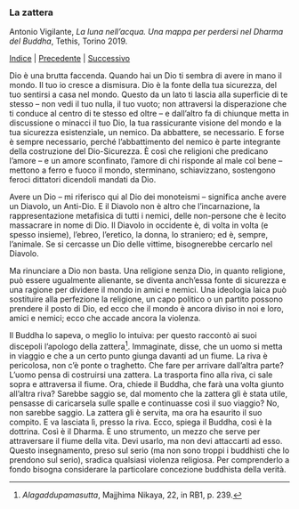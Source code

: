 <link rel="stylesheet" href="../assets/style.css">

### La zattera

Antonio Vigilante, _La luna nell’acqua. Una mappa per perdersi nel Dharma del Buddha_, Tethis, Torino 2019.

[Indice](index.md) | [Precedente](miracoli.md) | [Successivo](qui.md)

Dio è una brutta faccenda. Quando hai un Dio ti sembra di avere in mano il mondo. Il tuo io cresce a dismisura. Dio è la fonte della tua sicurezza, del tuo sentirsi a casa nel mondo. Questo da un lato ti lascia alla superficie di te stesso – non vedi il tuo nulla, il tuo vuoto; non attraversi la disperazione che ti conduce al centro di te stesso ed oltre – e dall’altro fa di chiunque metta in discussione o minacci il tuo Dio, la tua rassicurante visione del mondo e la tua sicurezza esistenziale, un nemico. Da abbattere, se necessario. E forse è sempre necessario, perché l’abbattimento del nemico è parte integrante della costruzione del Dio-Sicurezza. È così che religioni che predicano l’amore – e un amore sconfinato, l’amore di chi risponde al male col bene – mettono a ferro e fuoco il mondo, sterminano, schiavizzano, sostengono feroci dittatori dicendoli mandati da Dio.

Avere un Dio – mi riferisco qui al Dio dei monoteismi – significa anche avere un Diavolo, un Anti-Dio. E il Diavolo non è altro che l’incarnazione, la rappresentazione metafisica di tutti i nemici, delle non-persone che è lecito massacrare in nome di Dio. Il Diavolo in occidente è, di volta in volta (e spesso insieme), l’ebreo, l’eretico, la donna, lo straniero; ed è, sempre, l’animale. Se si cercasse un Dio delle vittime, bisognerebbe cercarlo nel Diavolo.  

Ma rinunciare a Dio non basta. Una religione senza Dio, in quanto religione, può essere ugualmente alienante, se diventa anch’essa fonte di sicurezza e una ragione per dividere il mondo in amici e nemici. Una ideologia laica può sostituire alla perfezione la religione, un capo politico o un partito possono prendere il posto di Dio, ed ecco che il mondo è ancora diviso in noi e loro, amici e nemici; ecco che accade ancora la violenza.

Il Buddha lo sapeva, o meglio lo intuiva: per questo raccontò ai suoi discepoli l’apologo della zattera[^21]. Immaginate, disse, che un uomo si metta in viaggio e che a un certo punto giunga davanti ad un fiume. La riva è pericolosa, non c’è ponte o traghetto. Che fare per arrivare dall’altra parte? L’uomo pensa di costruirsi una zattera. La trasporta fino alla riva, ci sale sopra e attraversa il fiume. Ora, chiede il Buddha, che farà una volta giunto all’altra riva? Sarebbe saggio se, dal momento che la zattera gli è stata utile, pensasse di caricarsela sulle spalle e continuasse così il suo viaggio? No, non sarebbe saggio. La zattera gli è servita, ma ora ha esaurito il suo compito. E va lasciata lì, presso la riva.
Ecco, spiega il Buddha, così è la dottrina. Così è il Dharma. È uno strumento, un mezzo che serve per attraversare il fiume della vita. Devi usarlo, ma non devi attaccarti ad esso. Questo insegnamento, preso sul serio (ma non sono troppi i buddhisti che lo prendono sul serio), sradica qualsiasi violenza religiosa. Per comprenderlo a fondo bisogna considerare la particolare concezione buddhista della verità.

[^21]: _Alagaddupamasutta_, Majjhima Nikaya, 22, in RB1, p. 239.
